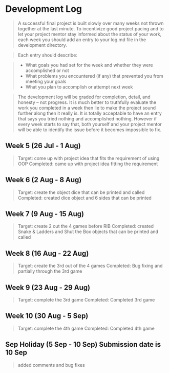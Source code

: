 # Development Log
> A successful final project is built slowly over many weeks not thrown together at the last minute. To incentivize good project pacing and to let your project mentor stay informed about the status of your work, each week you should add an entry to your log.md file in the development directory.

> Each entry should describe:

> - What goals you had set for the week and whether they were accomplished or not
> - What problems you encountered (if any) that prevented you from meeting your goals
> - What you plan to accomplish or attempt next week

> The development log will be graded for completion, detail, and honesty – not progress. It is much better to truthfully evaluate the work you completed in a week then lie to make the project sound further along then it really is. It is totally acceptable to have an entry that says you tried nothing and accomplished nothing. However if every week starts to say that, both yourself and your project mentor will be able to identify the issue before it becomes impossible to fix.

## Week 5 (26 Jul - 1 Aug)
> Target: come up with project idea that fits the requirement of using OOP
> Completed: came up with project idea fitting the requirement

## Week 6 (2 Aug - 8 Aug)
> Target: create the object dice that can be printed and called
> Completed: created dice object and 6 sides that can be printed

## Week 7 (9 Aug - 15 Aug)
> Target: create 2 out the 4 games before RIB
> Completed: created Snake & Ladders and Shut the Box objects that can be printed and called

## Week 8 (16 Aug - 22 Aug)
> Target: create the 3rd out of the 4 games
> Completed: Bug fixing and partially through the 3rd game

## Week 9 (23 Aug - 29 Aug)
> Target: complete the 3rd game
> Completed: Completed 3rd game

## Week 10 (30 Aug - 5 Sep)
> Target: complete the 4th game
> Completed: Completed 4th game

## Sep Holiday (5 Sep - 10 Sep) **Submission date is 10 Sep**
> added comments and bug fixes
